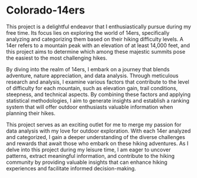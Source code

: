 # Colorado-14ers
This project is a delightful endeavor that I enthusiastically pursue during my free time. Its focus lies on exploring the world of 14ers, specifically analyzing and categorizing them based on their hiking difficulty levels. A 14er refers to a mountain peak with an elevation of at least 14,000 feet, and this project aims to determine which among these majestic summits pose the easiest to the most challenging hikes.

By diving into the realm of 14ers, I embark on a journey that blends adventure, nature appreciation, and data analysis. Through meticulous research and analysis, I examine various factors that contribute to the level of difficulty for each mountain, such as elevation gain, trail conditions, steepness, and technical aspects. By combining these factors and applying statistical methodologies, I aim to generate insights and establish a ranking system that will offer outdoor enthusiasts valuable information when planning their hikes.

This project serves as an exciting outlet for me to merge my passion for data analysis with my love for outdoor exploration. With each 14er analyzed and categorized, I gain a deeper understanding of the diverse challenges and rewards that await those who embark on these hiking adventures. As I delve into this project during my leisure time, I am eager to uncover patterns, extract meaningful information, and contribute to the hiking community by providing valuable insights that can enhance hiking experiences and facilitate informed decision-making.

